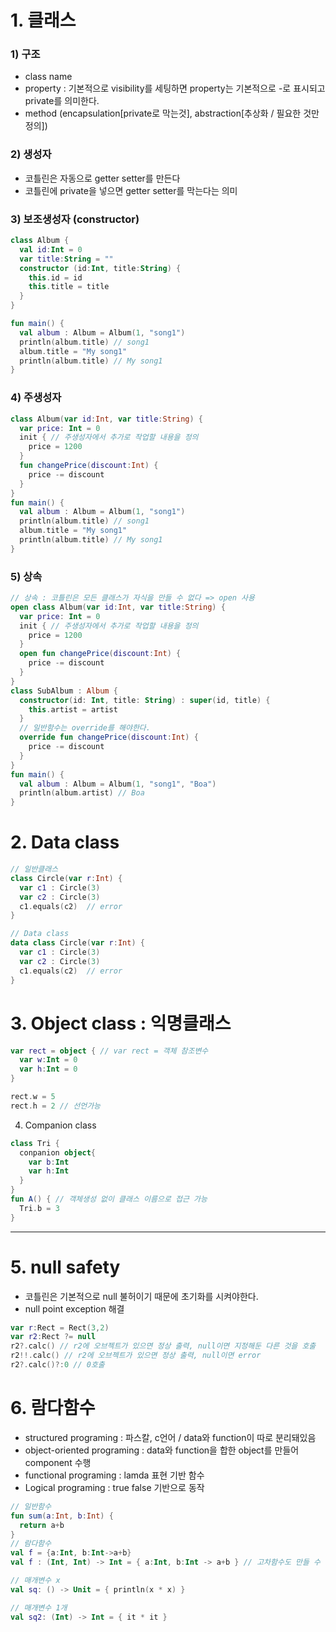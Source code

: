 # 1. 클래스
### 1) 구조
- class name
- property : 기본적으로 visibility를 세팅하면 property는 기본적으로 -로 표시되고 private를 의미한다.
- method
(encapsulation[private로 막는것], abstraction[추상화 / 필요한 것만 정의])

### 2) 생성자
- 코틀린은 자동으로 getter setter를 만든다
- 코틀린에 private을 넣으면 getter setter를 막는다는 의미

### 3) 보조생성자 (constructor)
```kotlin
class Album {
  val id:Int = 0
  var title:String = ""
  constructor (id:Int, title:String) {
    this.id = id
    this.title = title
  }
}

fun main() {
  val album : Album = Album(1, "song1")
  println(album.title) // song1
  album.title = "My song1"
  println(album.title) // My song1
} 
```
### 4) 주생성자
```kotlin
class Album(var id:Int, var title:String) {
  var price: Int = 0
  init { // 주생성자에서 추가로 작업할 내용을 정의
    price = 1200
  }
  fun changePrice(discount:Int) {
    price -= discount
  }
}
fun main() {
  val album : Album = Album(1, "song1")
  println(album.title) // song1
  album.title = "My song1"
  println(album.title) // My song1
} 
```
### 5) 상속
```kotlin
// 상속 : 코틀린은 모든 클래스가 자식을 만들 수 없다 => open 사용
open class Album(var id:Int, var title:String) {
  var price: Int = 0
  init { // 주생성자에서 추가로 작업할 내용을 정의
    price = 1200
  }
  open fun changePrice(discount:Int) {
    price -= discount
  }
}
class SubAlbum : Album {
  constructor(id: Int, title: String) : super(id, title) {
    this.artist = artist
  }
  // 일반함수는 override를 해야한다.
  override fun changePrice(discount:Int) {
    price -= discount
  }
}
fun main() {
  val album : Album = Album(1, "song1", "Boa")
  println(album.artist) // Boa
} 
```

# 2. Data class
```kotlin
// 일반클래스
class Circle(var r:Int) {
  var c1 : Circle(3)
  var c2 : Circle(3)
  c1.equals(c2)  // error
}

// Data class
data class Circle(var r:Int) {
  var c1 : Circle(3)
  var c2 : Circle(3)
  c1.equals(c2)  // error
}

```

# 3. Object class : 익명클래스
```kotlin
var rect = object { // var rect = 객체 참조변수
  var w:Int = 0
  var h:Int = 0
}

rect.w = 5
rect.h = 2 // 선언가능
```

4. Companion class
```kotlin
class Tri {
  conpanion object{
    var b:Int
    var h:Int
  }
}
fun A() { // 객체생성 없이 클래스 이름으로 접근 가능
  Tri.b = 3
}
```
---

# 5. null safety
- 코틀린은 기본적으로 null 불허이기 때문에 초기화를 시켜야한다.
- null point exception 해결
```kotlin
var r:Rect = Rect(3,2)
var r2:Rect ?= null
r2?.calc() // r2에 오브젝트가 있으면 정상 출력, null이면 지정해둔 다른 것을 호출
r2!!.calc() // r2에 오브젝트가 있으면 정상 출력, null이면 error
r2?.calc()?:0 // 0호출
```

# 6. 람다함수
- structured programing : 파스칼, c언어 / data와 function이 따로 분리돼있음
- object-oriented programing : data와 function을 합한 object를 만들어 component 수행
- functional programing : lamda 표현 기반 함수
- Logical programing : true false 기반으로 동작

```kotlin
// 일반함수
fun sum(a:Int, b:Int) {
  return a+b
}
// 람다함수
val f = {a:Int, b:Int->a+b}
val f : (Int, Int) -> Int = { a:Int, b:Int -> a+b } // 고차함수도 만들 수 있다

// 매개변수 x
val sq: () -> Unit = { println(x * x) }

// 매개변수 1개
val sq2: (Int) -> Int = { it * it }
```
